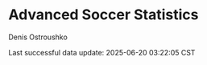 # Advanced Soccer Statistics
Denis Ostroushko

<!-- gfm -->

Last successful data update: 2025-06-20 03:22:05 CST
